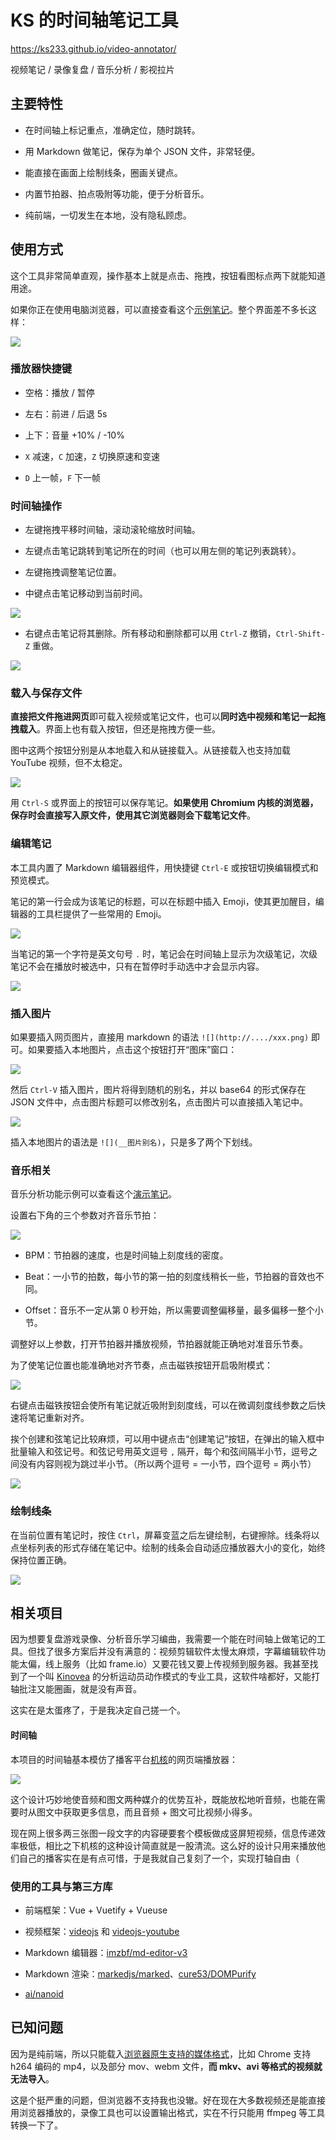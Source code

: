 # KS 的时间轴笔记工具

https://ks233.github.io/video-annotator/

视频笔记 / 录像复盘 / 音乐分析 / 影视拉片

## 主要特性

- 在时间轴上标记重点，准确定位，随时跳转。

- 用 Markdown 做笔记，保存为单个 JSON 文件，非常轻便。

- 能直接在画面上绘制线条，圈画关键点。

- 内置节拍器、拍点吸附等功能，便于分析音乐。

- 纯前端，一切发生在本地，没有隐私顾虑。

## 使用方式

这个工具非常简单直观，操作基本上就是点击、拖拽，按钮看图标点两下就能知道用途。

如果你正在使用电脑浏览器，可以直接查看这个[示例笔记](https://ks233.github.io/video-annotator/?n=https://raw.githubusercontent.com/ks233/va-example/refs/heads/main/Introduction.txt)。整个界面差不多长这样：

![](README/2025-05-27-19-56-21-image.png)

### 播放器快捷键

- 空格：播放 / 暂停

- 左右：前进 / 后退 5s

- 上下：音量 +10% / -10%

- `X` 减速，`C` 加速，`Z` 切换原速和变速

- `D` 上一帧，`F` 下一帧

### 时间轴操作

- 左键拖拽平移时间轴，滚动滚轮缩放时间轴。

- 左键点击笔记跳转到笔记所在的时间（也可以用左侧的笔记列表跳转）。

- 左键拖拽调整笔记位置。

- 中键点击笔记移动到当前时间。

![](README/middle_click_note.gif)

- 右键点击笔记将其删除。所有移动和删除都可以用 `Ctrl-Z` 撤销，`Ctrl-Shift-Z` 重做。

![](README/delete_note_and_undo.gif)

### 载入与保存文件

**直接把文件拖进网页**即可载入视频或笔记文件，也可以**同时选中视频和笔记一起拖拽载入**。界面上也有载入按钮，但还是拖拽方便一些。

图中这两个按钮分别是从本地载入和从链接载入。从链接载入也支持加载 YouTube 视频，但不太稳定。

![](README/2025-05-27-20-23-26-image.png)

用 `Ctrl-S` 或界面上的按钮可以保存笔记。**如果使用  Chromium 内核的浏览器，保存时会直接写入原文件，使用其它浏览器则会下载笔记文件**。

### 编辑笔记

本工具内置了 Markdown 编辑器组件，用快捷键 `Ctrl-E` 或按钮切换编辑模式和预览模式。

笔记的第一行会成为该笔记的标题，可以在标题中插入 Emoji，使其更加醒目，编辑器的工具栏提供了一些常用的 Emoji。

![](README/2025-05-27-21-27-21-image.png)

当笔记的第一个字符是英文句号 `.` 时，笔记会在时间轴上显示为次级笔记，次级笔记不会在播放时被选中，只有在暂停时手动选中才会显示内容。

![](README/2025-05-28-19-43-07-image.png)

### 插入图片

如果要插入网页图片，直接用 markdown 的语法 `![](http://..../xxx.png)` 即可。如果要插入本地图片，点击这个按钮打开“图床”窗口：

![](README/2025-05-28-16-20-18-image.png)

然后 `Ctrl-V` 插入图片，图片将得到随机的别名，并以 base64 的形式保存在 JSON 文件中，点击图片标题可以修改别名，点击图片可以直接插入笔记中。

![](README/2025-05-28-19-29-05-image.png)

插入本地图片的语法是 `![](__图片别名)`，只是多了两个下划线。

### 音乐相关

音乐分析功能示例可以查看这个[演示笔记](http://ks233.github.io/video-annotator/?n=https://raw.githubusercontent.com/ks233/va-example/refs/heads/main/Music.txt)。

设置右下角的三个参数对齐音乐节拍：

![](README/2025-05-27-18-22-22-image.png)

- BPM：节拍器的速度，也是时间轴上刻度线的密度。

- Beat：一小节的拍数，每小节的第一拍的刻度线稍长一些，节拍器的音效也不同。

- Offset：音乐不一定从第 0 秒开始，所以需要调整偏移量，最多偏移一整个小节。

调整好以上参数，打开节拍器并播放视频，节拍器就能正确地对准音乐节奏。

为了使笔记位置也能准确地对齐节奏，点击磁铁按钮开启吸附模式：

![](README/snap.gif)

右键点击磁铁按钮会使所有笔记就近吸附到刻度线，可以在微调刻度线参数之后快速将笔记重新对齐。

挨个创建和弦笔记比较麻烦，可以用中键点击“创建笔记”按钮，在弹出的输入框中批量输入和弦记号。和弦记号用英文逗号 `,` 隔开，每个和弦间隔半小节，逗号之间没有内容则视为跳过半小节。（所以两个逗号 = 一小节，四个逗号 = 两小节）

![](README/2025-05-28-20-18-53-image.png)

### 绘制线条

在当前位置有笔记时，按住 `Ctrl`，屏幕变蓝之后左键绘制，右键擦除。线条将以点坐标列表的形式存储在笔记中。绘制的线条会自动适应播放器大小的变化，始终保持位置正确。

![](README/draw.gif)

## 相关项目

因为想要复盘游戏录像、分析音乐学习编曲，我需要一个能在时间轴上做笔记的工具。但找了很多方案后并没有满意的：视频剪辑软件太慢太麻烦，字幕编辑软件功能太偏，线上服务（比如 frame.io）又要花钱又要上传视频到服务器。我甚至找到了一个叫 [Kinovea](https://www.kinovea.org/) 的分析运动员动作模式的专业工具，这软件啥都好，又能打轴批注又能圈画，就是没有声音。

这实在是太蛋疼了，于是我决定自己搓一个。

#### 时间轴

本项目的时间轴基本模仿了播客平台[机核](https://www.gcores.com/)的网页端播放器：

![](README/2025-05-27-19-03-11-image.png)

这个设计巧妙地使音频和图文两种媒介的优势互补，既能放松地听音频，也能在需要时从图文中获取更多信息，而且音频 + 图文可比视频小得多。

现在网上很多两三张图一段文字的内容硬要套个模板做成竖屏短视频，信息传递效率极低，相比之下机核的这种设计简直就是一股清流。这么好的设计只用来播放他们自己的播客实在是有点可惜，于是我就自己复刻了一个，实现打轴自由（

### 使用的工具与第三方库

- 前端框架：Vue + Vuetify + Vueuse

- 视频框架：[videojs](https://github.com/videojs/video.js) 和 [videojs-youtube](https://github.com/videojs/videojs-youtube)

- Markdown 编辑器：[imzbf/md-editor-v3](https://github.com/imzbf/md-editor-v3)

- Markdown 渲染：[markedjs/marked](https://github.com/markedjs/marked)、[cure53/DOMPurify](https://github.com/cure53/DOMPurify)

- [ai/nanoid](https://github.com/ai/nanoid)

## 已知问题

因为是纯前端，所以只能载入[浏览器原生支持的媒体格式](https://videojs.com/html5-video-support/)，比如 Chrome 支持 h264 编码的 mp4，以及部分 mov、webm 文件，**而 mkv、avi 等格式的视频就无法导入**。

这是个挺严重的问题，但浏览器不支持我也没辙。好在现在大多数视频还是能直接用浏览器播放的，录像工具也可以设置输出格式，实在不行只能用 ffmpeg 等工具转换一下了。
